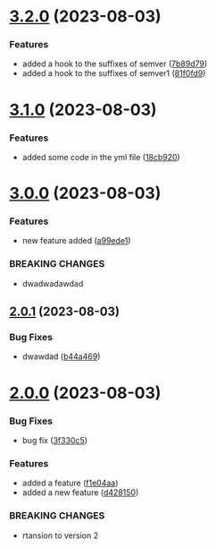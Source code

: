 # [3.2.0](https://github.com/jlsude/testing-release/compare/v3.1.0...v3.2.0) (2023-08-03)


### Features

* added a hook to the suffixes of semver ([7b89d79](https://github.com/jlsude/testing-release/commit/7b89d798f56528d2f01de27ed748ef3cdff9e5f9))
* added a hook to the suffixes of semver1 ([81f0fd9](https://github.com/jlsude/testing-release/commit/81f0fd9dc42cfc0690f591a8a420e7b947ffe489))



# [3.1.0](https://github.com/jlsude/testing-release/compare/v3.0.0...v3.1.0) (2023-08-03)


### Features

* added some code in the yml file ([18cb920](https://github.com/jlsude/testing-release/commit/18cb92045c246ef1b64d3ab1507177b4ccb7137e))



# [3.0.0](https://github.com/jlsude/testing-release/compare/v2.0.1...v3.0.0) (2023-08-03)


### Features

* new feature added ([a99ede1](https://github.com/jlsude/testing-release/commit/a99ede1bd2273a9804439b4f43f5a832d2c7fa5b))


### BREAKING CHANGES

* dwadwadawdad



## [2.0.1](https://github.com/jlsude/testing-release/compare/v2.0.0...v2.0.1) (2023-08-03)


### Bug Fixes

* dwawdad ([b44a469](https://github.com/jlsude/testing-release/commit/b44a46916909db3355c829017fe3815185171d8b))



# [2.0.0](https://github.com/jlsude/testing-release/compare/v1.7.1...v2.0.0) (2023-08-03)


### Bug Fixes

* bug fix ([3f330c5](https://github.com/jlsude/testing-release/commit/3f330c53803ab61baaa7e219f1af5fc542e65026))


### Features

* added a feature ([f1e04aa](https://github.com/jlsude/testing-release/commit/f1e04aa9a13f4905fd2db3aa9fdc0088b85d3f26))
* added a new feature ([d428150](https://github.com/jlsude/testing-release/commit/d42815051c475a1e1ee2a20a7dd7dcb861bf3160))


### BREAKING CHANGES

* rtansion to version 2



